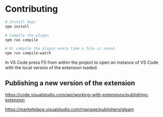 # Contributing

```sh
# Install deps
npm install

# Compile the plugin
npm run compile

# Or compile the plugin every time a file is saved
npm run compile-watch
```

In VS Code press F5 from within the project to open an instance of VS Code
with the local version of the extension loaded.

## Publishing a new version of the extension

<https://code.visualstudio.com/api/working-with-extensions/publishing-extension>

<https://marketplace.visualstudio.com/manage/publishers/gleam>
